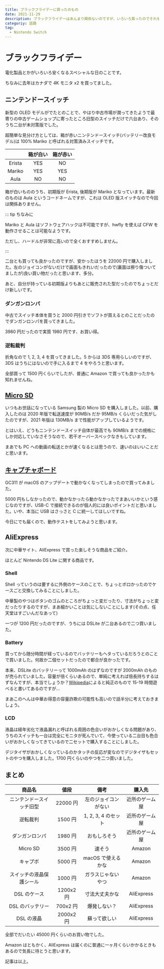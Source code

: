 ```yaml
---
title: ブラックフライデーに買ったのもの
date: 2021-11-29
description: ブラックフライデーはあんまり関係ないのですが、いろいろ買ったのでそれを紹介します
categoriy: 話題
tag:
  - Nintendo Switch
---
```


# ブラックフライデー

電化製品とかがいろいろ安くなるスペシャルな日のことです。

ちなみに去年はカナダで 4K モニタ x2 を買ってました。

## ニンテンドースイッチ

新型の OLED モデルがでたとのことで、やはり中古市場が潤ってきたようで最寄りの中古ゲームショップに寄ったところ旧型のスイッチだけで六台あり、そのうち二台が未対策版でした。

超簡単な見分け方としては、箱が赤いニンテンドースイッチ(バッテリー改良モデル)は 100% Mariko と呼ばれる対策済みスイッチです。

|        | 箱が白い | 箱が赤い |
| :----: | :------: | :------: |
| Erista |   YES    |    NO    |
| Mariko |   YES    |   YES    |
|  Aula  |    NO    |    NO    |

箱が白いもののうち、初期版が Erista, 後期版が Mariko となっています。最新のものは Aula というコードネームですが、これは OLED 版スイッチなので今回は関係ありません。

::: tip ちなみに

Mariko と Aula はソフトウェアハックは不可能ですが、hwfly を使えば CFW を動作させることは可能なようです。

ただし、ハードルが非常に高いので全くおすすめしません。

:::

二台とも買っても良かったのですが、安かったほうを 22000 円で購入しました。左のジョイコンがないだけで画面もきれいだったので(裏面は擦り傷ついてましたが)良い買い物だったと思います、多分。

あと、自分が持っている初期版よりもあとに販売された型だったのでちょっとだけ新しいです。

### ダンガンロンパ

中古でスイッチ本体を買うと 2000 円引きでソフトが買えるとのことだったのでダンガンロンパを買ってきました。

3980 円だったので実質 1980 円です、お買い得。

### 逆転裁判

折角なので 1, 2, 3, 4 を買ってきました。5 からは 3DS 専用らしいのですが、3DS はうちにはないので手に入るまで 4 をやろうと思います。

全部買って 1500 円くらいでしたが、普通に Amazon で買っても良かったかも知れませんね。

## [Micro SD](https://www.amazon.co.jp/dp/B09DKRN488)

いつもお世話になっている Samsung 製の Micro SD を購入しました。以前、購入したのは 2020 年版で転送速度が 90MB/s だか 95MB/s くらいだった気がしたのですが、2021 年版は 130MB/s まで性能がアップしているようです。

とはいえ、どうもニンテンドースイッチ自体が最高でも 90MB/s までの規格にしか対応していなさそうなので、若干オーバースペックなきもしています。

まあでも PC への動画の転送とかが速くなるとは思うので、速いのはいいことだと思います。

## [キャプチャボード](https://www.amazon.co.jp/gp/product/B091F7PJ7T)

GC311 が macOS のアップデートで動かなくなってしまったので買ってみました。

5000 円もしなかったので、動かなかったら動かなかったでまあいいかという感じなのですが、USB-C で接続できるのが個人的には良いポイントだと思いました。いや、本当に USB はさっさと C に統一してほしいですね。

今日にでも届くので、動作テストをしてみようと思います。

## AliExpress

次に中華サイト、AliExpress で買った楽しそうな商品をご紹介。

ほとんど Nintendo DS Lite に関する商品です。

### Shell

Shell っていうのは要するに外側のケースのことで、ちょっとボロかったのでケースごと交換してみることにしました。

中華製のやつはボタンのゴムのところがちょっと変だったり、寸法がちょっと変だったりするのですが、まあ細かいことは気にしないことにします(その点、任天堂はすごいんだなあって)

一つが 1200 円だったのですが、うちには DSLite が二台あるので二つ買いました。

### Battery

買ってから随分時間が経っているのでバッテリーもヘタっているだろうとのことで買いました。何故か二個セットだったので都合が良かったです。

本来、DSLite のバッテリーって 1000mAh のはずなのですが 2000mAh のものが売られていました。容量が倍くらいあるので、単純に考えれば倍長持ちするはずなんですが、本当でしょうか？[Wikipedia](https://en.wikipedia.org/wiki/Nintendo_DS_Lite)によると純正のもので 15-19 時間遊べると書いてあるのですが...

まあこのへんは中華お得意の容量詐欺の可能性も高いので話半分に考えておきましょう。

### LCD

液晶は経年劣化で液晶漏れと呼ばれる周囲の色合いがおかしくなる問題があり、うちのスイッチも一台は完全にモニタが死んでいて、今使っている二台目も色合いがおかしくなってきているので二セットで購入することにしました。

デジタイザがおかしくなっているのかタッチの反応が変なのでデジタイザもセットのやつを購入しました。1700 円くらいのやつを二つ買いました。

## まとめ

|          商品名          |   値段    |         備考         |     購入先     |
| :----------------------: | :-------: | :------------------: | :------------: |
| ニンテンドースイッチ旧型 | 22000 円  | 左のジョイコンがない | 近所のゲーム屋 |
|         逆転裁判         |  1500 円  | 1, 2, 3, 4 のセット  | 近所のゲーム屋 |
|      ダンガンロンパ      |  1980 円  |     おもしろそう     | 近所のゲーム屋 |
|         Micro SD         |  3500 円  |        速そう        |     Amazon     |
|         キャプボ         |  5000 円  |  macOS で使えるかな  |     Amazon     |
| スイッチの液晶保護シール |  1000 円  |  ガラスじゃないやつ  |     Amazon     |
|       DSL のケース       | 1200x2 円 |    寸法大丈夫かな    |   AliExpress   |
|     DSL のバッテリー     | 700x2 円  |     爆発しない？     |   AliExpress   |
|        DSL の液晶        | 2000x2 円 |     蘇って欲しい     |   AliExpress   |

全部でだいたい 45000 円くらいのお買い物でした。

Amazon はともかく、AliExpress は届くのに普通に一ヶ月くらいかかるときもあるので気長に待とうと思います。

記事は以上。
